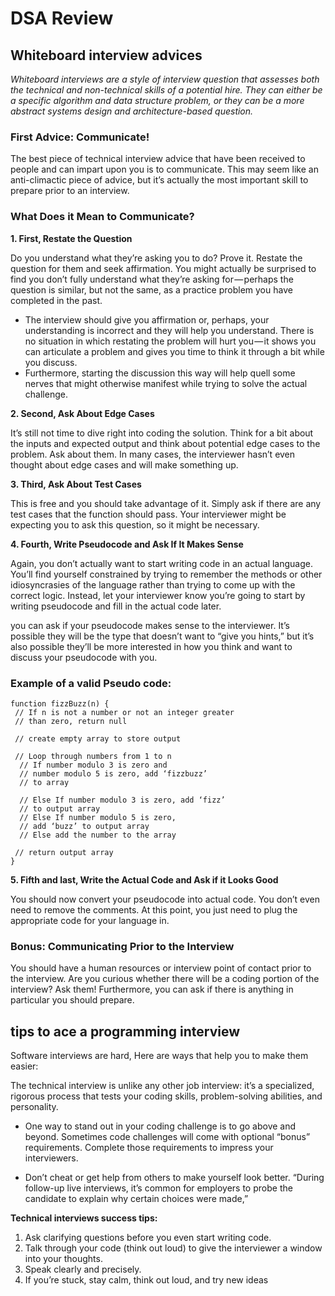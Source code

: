 # DSA Review

## Whiteboard interview advices

*Whiteboard interviews are a style of interview question that assesses both the technical and non-technical skills of a potential hire. They can either be a specific algorithm and data structure problem, or they can be a more abstract systems design and architecture-based question.*

### First Advice: Communicate!

The best piece of technical interview advice that have been received to people and can impart upon you is to communicate. This may seem like an anti-climactic piece of advice, but it’s actually the most important skill to prepare prior to an interview.

### What Does it Mean to Communicate?

**1. First, Restate the Question**

Do you understand what they’re asking you to do? Prove it. Restate the question for them and seek affirmation. You might actually be surprised to find you don’t fully understand what they’re asking for — perhaps the question is similar, but not the same, as a practice problem you have completed in the past.

- The interview should give you affirmation or, perhaps, your understanding is incorrect and they will help you understand. There is no situation in which restating the problem will hurt you — it shows you can articulate a problem and gives you time to think it through a bit while you discuss. 
- Furthermore, starting the discussion this way will help quell some nerves that might otherwise manifest while trying to solve the actual challenge.

**2. Second, Ask About Edge Cases**

It’s still not time to dive right into coding the solution. Think for a bit about the inputs and expected output and think about potential edge cases to the problem. Ask about them. In many cases, the interviewer hasn’t even thought about edge cases and will make something up. 

**3. Third, Ask About Test Cases**

This is free and you should take advantage of it. Simply ask if there are any test cases that the function should pass. Your interviewer might be expecting you to ask this question, so it might be necessary.

**4. Fourth, Write Pseudocode and Ask If It Makes Sense**

Again, you don’t actually want to start writing code in an actual language. You’ll find yourself constrained by trying to remember the methods or other idiosyncrasies of the language rather than trying to come up with the correct logic. Instead, let your interviewer know you’re going to start by writing pseudocode and fill in the actual code later. 

you can ask if your pseudocode makes sense to the interviewer. It’s possible they will be the type that doesn’t want to “give you hints,” but it’s also possible they’ll be more interested in how you think and want to discuss your pseudocode with you.

### Example of a valid Pseudo code:

```
function fizzBuzz(n) {
 // If n is not a number or not an integer greater 
 // than zero, return null
 
 // create empty array to store output
 
 // Loop through numbers from 1 to n
  // If number modulo 3 is zero and 
  // number modulo 5 is zero, add ‘fizzbuzz’ 
  // to array
 
  // Else If number modulo 3 is zero, add ‘fizz’ 
  // to output array
  // Else If number modulo 5 is zero, 
  // add ‘buzz’ to output array
  // Else add the number to the array
 
 // return output array
}
```

**5. Fifth and last, Write the Actual Code and Ask if it Looks Good**

You should now convert your pseudocode into actual code. You don’t even need to remove the comments. At this point, you just need to plug the appropriate code for your language in. 

### Bonus: Communicating Prior to the Interview

You should have a human resources or interview point of contact prior to the interview. Are you curious whether there will be a coding portion of the interview? Ask them! Furthermore, you can ask if there is anything in particular you should prepare. 

## tips to ace a programming interview

Software interviews are hard, Here are ways that help you to make them easier:

The technical interview is unlike any other job interview: it’s a specialized, rigorous process that tests your coding skills, problem-solving abilities, and personality.


- One way to stand out in your coding challenge is to go above and beyond. Sometimes code challenges will come with optional “bonus” requirements. Complete those requirements to impress your interviewers.


- Don’t cheat or get help from others to make yourself look better. “During follow-up live interviews, it’s common for employers to probe the candidate to explain why certain choices were made,”

**Technical interviews success tips:**

1. Ask clarifying questions before you even start writing code.
2. Talk through your code (think out loud) to give the interviewer a window into your thoughts.
3. Speak clearly and precisely.
4. If you’re stuck, stay calm, think out loud, and try new ideas

